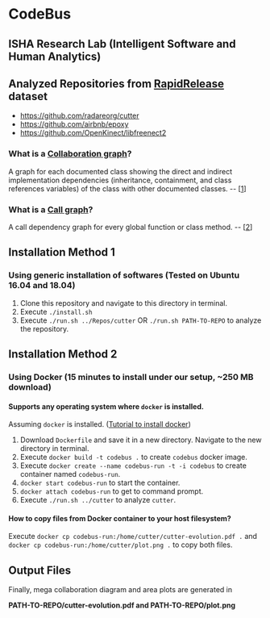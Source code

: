 # CodeBus
## ISHA Research Lab (Intelligent Software and Human Analytics)

## Analyzed Repositories from [RapidRelease](https://github.com/saketrule/RapidRelease) dataset

- https://github.com/radareorg/cutter
- https://github.com/airbnb/epoxy
- https://github.com/OpenKinect/libfreenect2

### What is a [Collaboration graph]?
A graph for each documented class showing the direct and indirect implementation dependencies (inheritance, containment, and class references variables) of the class with other documented classes. -- [[1]]

[Collaboration graph]: http://www.doxygen.nl/manual/config.html#cfg_collaboration_graph
[1]: http://www.doxygen.nl/manual/config.html#cfg_collaboration_graph

### What is a [Call graph]?
A call dependency graph for every global function or class method. -- [[2]]

[Call graph]: http://www.doxygen.nl/manual/config.html#cfg_call_graph
[2]: http://www.doxygen.nl/manual/config.html#cfg_call_graph

## Installation Method 1 
### Using generic installation of softwares (Tested on Ubuntu 16.04 and 18.04) 

1. Clone this repository and navigate to this directory in terminal.
2. Execute `./install.sh`
3. Execute `./run.sh ../Repos/cutter`   OR    `./run.sh PATH-TO-REPO` to analyze the repository.

## Installation Method 2
### Using Docker (15 minutes to install under our setup, ~250 MB download)
#### Supports any operating system where `docker` is installed.

Assuming `docker` is installed. ([Tutorial to install docker])

[Tutorial to install docker]: https://www.digitalocean.com/community/tutorials/how-to-install-and-use-docker-on-ubuntu-18-04

1. Download `Dockerfile` and save it in a new directory. Navigate to the new directory in terminal.
2. Execute `docker build -t codebus .` to create `codebus` docker image.
3. Execute `docker create --name codebus-run -t -i codebus` to create container named `codebus-run`.
4. `docker start codebus-run` to start the container.
5. `docker attach codebus-run` to get to command prompt.
6. Execute `./run.sh ../cutter` to analyze `cutter`.

#### How to copy files from Docker container to your host filesystem?
Execute `docker cp codebus-run:/home/cutter/cutter-evolution.pdf .`
and `docker cp codebus-run:/home/cutter/plot.png .` to copy both files.

## Output Files

Finally, mega collaboration diagram and area plots are generated in 

**PATH-TO-REPO/cutter-evolution.pdf and PATH-TO-REPO/plot.png**
